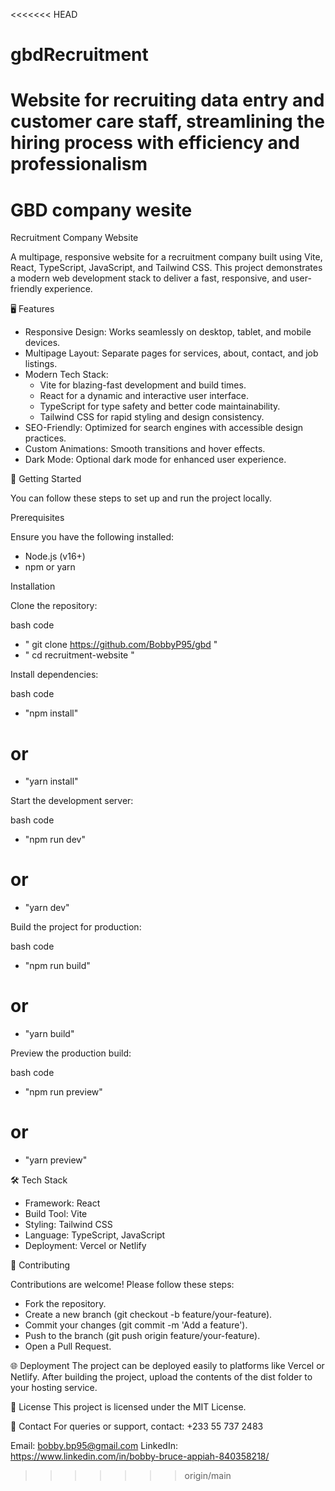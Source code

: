 <<<<<<< HEAD
# gbdRecruitment
Website for recruiting data entry and customer care staff, streamlining the hiring process with efficiency and professionalism
=======
# GBD company wesite
Recruitment Company Website

A multipage, responsive website for a recruitment company built using Vite, React, TypeScript, JavaScript, and Tailwind CSS. This project demonstrates a modern web development stack to deliver a fast, responsive, and user-friendly experience.

🖥️ Features 

- Responsive Design: Works seamlessly on desktop, tablet, and mobile devices.
- Multipage Layout: Separate pages for services, about, contact, and job listings.
- Modern Tech Stack:
  - Vite for blazing-fast development and build times.
  - React for a dynamic and interactive user interface.
  - TypeScript for type safety and better code maintainability.
  - Tailwind CSS for rapid styling and design consistency.
- SEO-Friendly: Optimized for search engines with accessible design practices.
- Custom Animations: Smooth transitions and hover effects.
- Dark Mode: Optional dark mode for enhanced user experience.




🚀 Getting Started

You can follow these steps to set up and run the project locally.

Prerequisites

Ensure you have the following installed:

- Node.js (v16+)
- npm or yarn


Installation

Clone the repository:

bash
code
  - " git clone https://github.com/BobbyP95/gbd "
  - " cd recruitment-website "


Install dependencies:

bash
code
  - "npm install"
# or
  - "yarn install"

Start the development server:

bash
code
  - "npm run dev"
# or
  - "yarn dev"


Build the project for production:

bash
code
 - "npm run build"
# or
 - "yarn build"

Preview the production build:

bash
code
 - "npm run preview"
# or
  - "yarn preview"



🛠️ Tech Stack
- Framework: React
- Build Tool: Vite
- Styling: Tailwind CSS
- Language: TypeScript, JavaScript
- Deployment: Vercel or Netlify


🤝 Contributing

Contributions are welcome! Please follow these steps:

- Fork the repository.
- Create a new branch (git checkout -b feature/your-feature).
- Commit your changes (git commit -m 'Add a feature').
- Push to the branch (git push origin feature/your-feature).
- Open a Pull Request.


🌐 Deployment
The project can be deployed easily to platforms like Vercel or Netlify. After building the project, upload the contents of the dist folder to your hosting service.

📜 License
This project is licensed under the MIT License.

📧 Contact
For queries or support, contact: +233 55 737 2483

Email: bobby.bp95@gmail.com
LinkedIn: https://www.linkedin.com/in/bobby-bruce-appiah-840358218/
>>>>>>> origin/main

